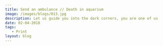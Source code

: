 ```yaml
---
title: Send an ambulance // Death in aquarium
image: /images/blogs/013.jpg
description: Let us guide you into the dark corners, you are one of us
date: 02-04-2018
tags:
   - Print
layout: blog    
---
```

